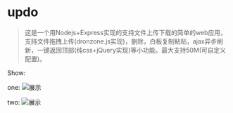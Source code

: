 # updo
> 这是一个用Nodejs+Express实现的支持文件上传下载的简单的web应用，支持文件拖拽上传(dronzone.js实现)，删除，白板复制粘贴，ajax异步刷新，一键返回顶部(纯css+jQuery实现)等小功能。最大支持50M(可自定义配置)。

Show:

one:
![展示](https://github.com/qcer/updo/raw/master/public/images/md_001.png)

two:
![展示](https://github.com/qcer/updo/raw/master/public/images/md_002.png)